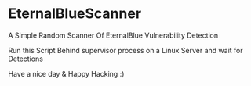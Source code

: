 # EternalBlueScanner
A Simple Random Scanner Of EternalBlue Vulnerability Detection 

Run this Script Behind supervisor process on a Linux Server and wait for Detections

Have a nice day & Happy Hacking :)
